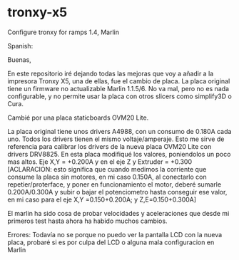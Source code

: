 # tronxy-x5
Configure tronxy for ramps 1.4, Marlin

Spanish:

Buenas, 

En este repositorio iré dejando todas las mejoras que voy a añadir a la impresora Tronxy X5, una de ellas, fue el cambio de placa.
La placa original tiene un firmware no actualizable Marlin 1.1.5/6. No va mal, pero no es nada configurable, y no permite usar la placa con otros slicers como simplify3D o Cura.

Cambié por una placa staticboards OVM20 Lite.

La placa original tiene unos drivers A4988, con un consumo de 0.180A cada uno. Todos los drivers tienen el mismo voltaje/amperaje. 
Esto me sirve de referencia para calibrar los drivers de la nueva placa OVM20 Lite  con drivers DRV8825. En esta placa modifiqué los valores, poniendolos un poco mas altos. Eje X,Y = +0.200A y en el eje Z y Extruder = +0.300 [ACLARACION: esto significa que cuando medimos la corriente que consume la placa sin motores, en mi caso 0.150A, al conectarlo con repetier/proterface, y poner en funcionamiento el motor, deberé sumarle 0.200A/0.300A y subir o bajar el potenciometro hasta conseguir ese valor, en mi caso para el eje X,Y =0.150+0.200A; y Z,E=0.150+0.300A] 

El marlin ha sido cosa de probar velocidades y aceleraciones que desde mi primeros test hasta ahora ha habido muchos cambios.


Errores:
Todavía no se porque no puedo ver la pantalla LCD con la nueva placa, probaré si es por culpa del LCD o alguna mala configuracion en Marlin
